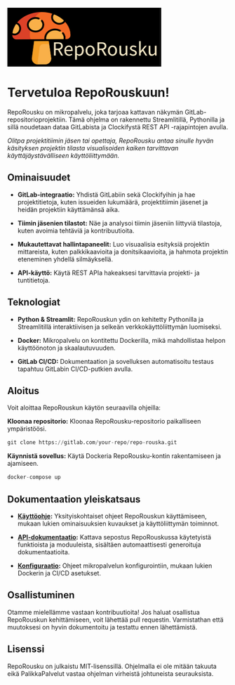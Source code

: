![reporousku_logo1](image-1.png)
# Tervetuloa RepoRouskuun!

RepoRousku on mikropalvelu, joka tarjoaa kattavan näkymän GitLab-repositorioprojektiin. Tämä ohjelma on rakennettu Streamlitillä, Pythonilla ja sillä noudetaan dataa GitLabista ja Clockifystä REST API -rajapintojen avulla. 

_Olitpa projektitiimin jäsen tai opettaja, RepoRousku antaa sinulle hyvän käsityksen projektin tilasta visualisoiden kaiken tarvittavan käyttäjäystävälliseen käyttöliittymään._

## Ominaisuudet

* **GitLab-integraatio:** Yhdistä GitLabiin sekä Clockifyihin ja hae projektitietoja, kuten issueiden lukumäärä, projektitiimin jäsenet ja heidän projektiin käyttämänsä aika. 

* **Tiimin jäsenien tilastot:** Näe ja analysoi tiimin jäseniin liittyviä tilastoja, kuten avoimia tehtäviä ja kontribuutioita.

* **Mukautettavat hallintapaneelit:** Luo visuaalisia esityksiä projektin mittareista, kuten palkkikaavioita ja donitsikaavioita, ja hahmota projektin eteneminen yhdellä silmäyksellä.

* **API-käyttö:** Käytä REST APIa hakeaksesi tarvittavia projekti- ja tuntitietoja.

## Teknologiat 

* **Python & Streamlit:** RepoRouskun ydin on kehitetty Pythonilla ja Streamlitillä interaktiivisen ja selkeän verkkokäyttöliittymän luomiseksi.

* **Docker:** Mikropalvelu on kontitettu Dockerilla, mikä mahdollistaa helpon käyttöönoton ja skaalautuvuuden.

* **GitLab CI/CD:** Dokumentaation ja sovelluksen automatisoitu testaus tapahtuu GitLabin CI/CD-putkien avulla.

## Aloitus

Voit aloittaa RepoRouskun käytön seuraavilla ohjeilla:

**Kloonaa repositorio:** Kloonaa RepoRousku-repositorio paikalliseen ympäristöösi.
```python
git clone https://gitlab.com/your-repo/repo-rouska.git
```

**Käynnistä sovellus:** Käytä Dockeria RepoRousku-kontin rakentamiseen ja ajamiseen.
```python
docker-compose up
```

## Dokumentaation yleiskatsaus

* **[Käyttöohje](http://127.0.0.1:8000/usage/):** Yksityiskohtaiset ohjeet RepoRouskun käyttämiseen, mukaan lukien ominaisuuksien kuvaukset ja käyttöliittymän toiminnot.
* **[API-dokumentaatio](http://127.0.0.1:8000/api_reference/):** Kattava sepostus RepoRouskussa käytetyistä funktioista ja moduuleista, sisältäen automaattisesti generoituja dokumentaatioita.

* **[Konfiguraatio](http://127.0.0.1:8000/configuration/):** Ohjeet mikropalvelun konfigurointiin, mukaan lukien Dockerin ja CI/CD asetukset.

## Osallistuminen

Otamme mielellämme vastaan kontribuutioita! Jos haluat osallistua RepoRouskun kehittämiseen, voit lähettää pull requestin. Varmistathan että muutoksesi on hyvin dokumentoitu ja testattu ennen lähettämistä. 

## Lisenssi

RepoRousku on julkaistu MIT-lisenssillä. Ohjelmalla ei ole mitään takuuta eikä PalikkaPalvelut vastaa ohjelman virheistä johtuneista seurauksista.
